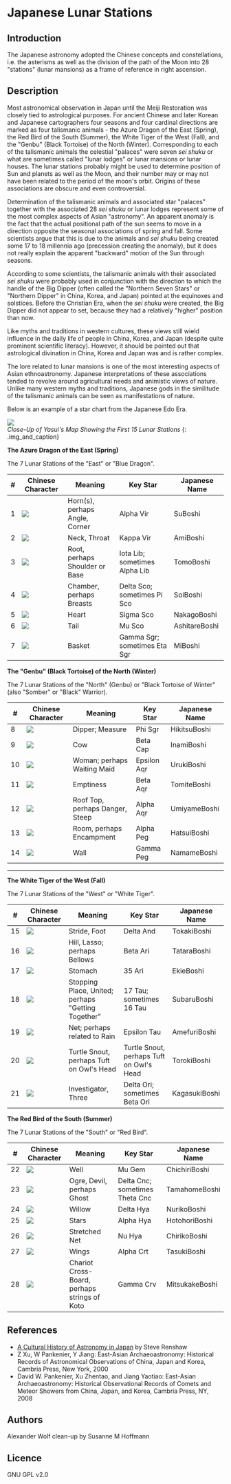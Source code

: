 # Japanese Lunar Stations

## Introduction

The Japanese astronomy adopted the Chinese concepts and constellations, i.e. the asterisms as well as the division of the path of the Moon into 28 "stations" (lunar mansions) as a frame of reference in right ascension.  

## Description

Most astronomical observation in Japan until the Meiji Restoration was closely tied to astrological purposes. For ancient Chinese and later Korean and Japanese cartographers four seasons and four cardinal directions are marked as four talismanic animals - the Azure Dragon of the East (Spring), the Red Bird of the South (Summer), the White Tiger of the West (Fall), and the "Genbu" (Black Tortoise) of the North (Winter). Corresponding to each of the talismanic animals the celestial "palaces" were seven _sei shuku_ or what are sometimes called "lunar lodges" or lunar mansions or lunar houses. The lunar stations probably might be used to determine position of Sun and planets as well as the Moon, and their number may or may not have been related to the period of the moon's orbit. Origins of these associations are obscure and even controversial.

Determination of the talismanic animals and associated star "palaces" together with the associated 28 _sei shuku_ or lunar lodges represent some of the most complex aspects of Asian "astronomy". An apparent anomaly is the fact that the actual positional path of the sun seems to move in a direction opposite the seasonal associations of spring and fall. Some scientists argue that this is due to the animals and _sei shuku_ being created some 17 to 18 millennia ago (precession creating the anomaly), but it does not really explain the apparent "backward" motion of the Sun through seasons.

According to some scientists, the talismanic animals with their associated _sei shuku_ were probably used in conjunction with the direction to which the handle of the Big Dipper (often called the "Northern Seven Stars" or "Northern Dipper" in China, Korea, and Japan) pointed at the equinoxes and solstices. Before the Christian Era, when the _sei shuku_ were created, the Big Dipper did not appear to set, because they had a relatively "higher" position than now. 

Like myths and traditions in western cultures, these views still wield influence in the daily life of people in China, Korea, and Japan (despite quite prominent scientific literacy). However, it should be pointed out that astrological divination in China, Korea and Japan was and is rather complex.

The lore related to lunar mansions is one of the most interesting aspects of Asian ethnoastronomy. Japanese interpretations of these associations tended to revolve around agricultural needs and animistic views of nature. Unlike many western myths and traditions, Japanese gods in the similitude of the talismanic animals can be seen as manifestations of nature.

Below is an example of a star chart from the Japanese Edo Era.

![](chart.webp)  
_Close-Up of Yasui's Map Showing the First 15 Lunar Stations_ {: .img_and_caption}

**The Azure Dragon of the East (Spring)**

The 7 Lunar Stations of the "East" or "Blue Dragon".

 | # | Chinese Character | Meaning | Key Star | Japanese Name | 
 |---|----------------|--------------------------------|-----------|---------|
 | 1 | ![](mn01.webp) | Horn(s), perhaps Angle, Corner | Alpha Vir | SuBoshi | 
 | 2 | ![](mn02.webp) | Neck, Throat | Kappa Vir | AmiBoshi | 
 | 3 | ![](mn03.webp) | Root, perhaps Shoulder or Base | Iota Lib; sometimes Alpha Lib | TomoBoshi | 
 | 4 | ![](mn04.webp) | Chamber, perhaps Breasts | Delta Sco; sometimes Pi Sco | SoiBoshi | 
 | 5 | ![](mn05.webp) | Heart | Sigma Sco | NakagoBoshi | 
 | 6 | ![](mn06.webp) | Tail | Mu Sco | AshitareBoshi | 
 | 7 | ![](mn07.webp) | Basket | Gamma Sgr; sometimes Eta Sgr | MiBoshi | 


**The "Genbu" (Black Tortoise) of the North (Winter)**

The 7 Lunar Stations of the "North" (Genbu) or "Black Tortoise of Winter" (also "Somber" or "Black" Warrior).

 | # | Chinese Character | Meaning | Key Star | Japanese Name | 
 |---|----------------|-------------------|-----------|---------|
 | 8 | ![](mn08.webp) | Dipper; Measure | Phi Sgr | HikitsuBoshi | 
 | 9 | ![](mn09.webp) | Cow | Beta Cap | InamiBoshi | 
 | 10 | ![](mn10.webp) | Woman; perhaps Waiting Maid | Epsilon Aqr | UrukiBoshi | 
 | 11 | ![](mn11.webp) | Emptiness | Beta Aqr | TomiteBoshi | 
 | 12 | ![](mn12.webp) | Roof Top, perhaps Danger, Steep | Alpha Aqr | UmiyameBoshi | 
 | 13 | ![](mn13.webp) | Room, perhaps Encampment | Alpha Peg | HatsuiBoshi | 
 | 14 | ![](mn14.webp) | Wall | Gamma Peg | NamameBoshi | 
--------------------------


**The White Tiger of the West (Fall)**

The 7 Lunar Stations of the "West" or "White Tiger".

 | # | Chinese Character | Meaning | Key Star | Japanese Name | 
 |---|----------------|-------------------------|-----------|---------|
 | 15 | ![](mn15.webp) | Stride, Foot | Delta And | TokakiBoshi | 
 | 16 | ![](mn16.webp) | Hill, Lasso; perhaps Bellows | Beta Ari | TataraBoshi | 
 | 17 | ![](mn17.webp) | Stomach | 35 Ari | EkieBoshi | 
 | 18 | ![](mn18.webp) | Stopping Place, United; perhaps "Getting Together" | 17 Tau; sometimes 16 Tau | SubaruBoshi | 
 | 19 | ![](mn19.webp) | Net; perhaps related to Rain | Epsilon Tau | AmefuriBoshi | 
 | 20 | ![](mn20.webp) | Turtle Snout, perhaps Tuft on Owl's Head | Turtle Snout, perhaps Tuft on Owl's Head | TorokiBoshi | 
 | 21 | ![](mn21.webp) | Investigator, Three | Delta Ori; sometimes Beta Ori | KagasukiBoshi | 


**The Red Bird of the South (Summer)**

The 7 Lunar Stations of the "South" or "Red Bird".

 | # | Chinese Character | Meaning | Key Star | Japanese Name | 
 |---|----------------|----------------|-----------|---------|
 | 22 | ![](mn22.webp) | Well | Mu Gem | ChichiriBoshi | 
 | 23 | ![](mn23.webp) | Ogre, Devil, perhaps Ghost | Delta Cnc; sometimes Theta Cnc | TamahomeBoshi | 
 | 24 | ![](mn24.webp) | Willow | Delta Hya | NurikoBoshi | 
 | 25 | ![](mn25.webp) | Stars | Alpha Hya | HotohoriBoshi | 
 | 26 | ![](mn26.webp) | Stretched Net | Nu Hya | ChirikoBoshi | 
 | 27 | ![](mn27.webp) | Wings | Alpha Crt | TasukiBoshi | 
 | 28 | ![](mn28.webp) | Chariot Cross-Board, perhaps strings of Koto | Gamma Crv | MitsukakeBoshi | 



## References

- [A Cultural History of Astronomy in Japan](http://www.academia.edu/5293593/A_Cultural_History_of_Astronomy_in_Japan) by Steve Renshaw
- Z Xu, W Pankenier, Y Jiang: East-Asian Archaeoastronomy: Historical Records of Astronomical Observations of China, Japan and Korea, Cambria Press, New York,  2000
- David W. Pankenier, Xu Zhentao, and Jiang Yaotiao: East-Asian Archaeoastronomy: Historical Observational Records of Comets and Meteor Showers from China, Japan, and Korea, Cambria Press, NY, 2008


## Authors

Alexander Wolf
clean-up by Susanne M Hoffmann

## Licence

GNU GPL v2.0
